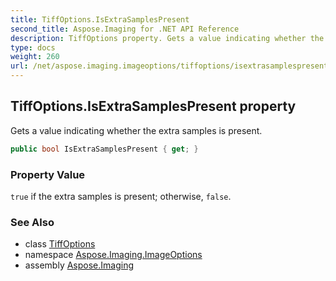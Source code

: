 ```yaml
---
title: TiffOptions.IsExtraSamplesPresent
second_title: Aspose.Imaging for .NET API Reference
description: TiffOptions property. Gets a value indicating whether the extra samples is present
type: docs
weight: 260
url: /net/aspose.imaging.imageoptions/tiffoptions/isextrasamplespresent/
---
```

## TiffOptions.IsExtraSamplesPresent property

Gets a value indicating whether the extra samples is present.

```csharp
public bool IsExtraSamplesPresent { get; }
```

### Property Value

`true` if the extra samples is present; otherwise, `false`.

### See Also

* class [TiffOptions](../)
* namespace [Aspose.Imaging.ImageOptions](../../tiffoptions/)
* assembly [Aspose.Imaging](../../../)


